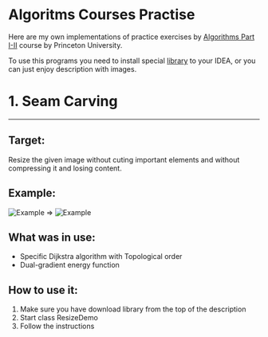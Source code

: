 # Algoritms Courses Practise
Here are my own implementations of practice exercises by [Algorithms Part I-II](https://www.coursera.org/learn/algorithms-part1) course by Princeton University.

To use this programs you need to install special [library](https://algs4.cs.princeton.edu/code/algs4.jar) to your IDEA, or you can just enjoy description with images.

# 1. Seam Carving
---

## Target:
Resize the given image without cuting important elements and without compressing it and losing content.
## Example:
![Example](https://coursera.cs.princeton.edu/algs4/assignments/seam/HJoceanSmall.png)
=>
![Example](https://coursera.cs.princeton.edu/algs4/assignments/seam/HJoceanSmallShrunk.png)
## What was in use:
*    Specific Dijkstra algorithm with Topological order
*    Dual-gradient energy function
## How to use it:
1.    Make sure you have download library from the top of the description
2.    Start class ResizeDemo
3.    Follow the instructions
